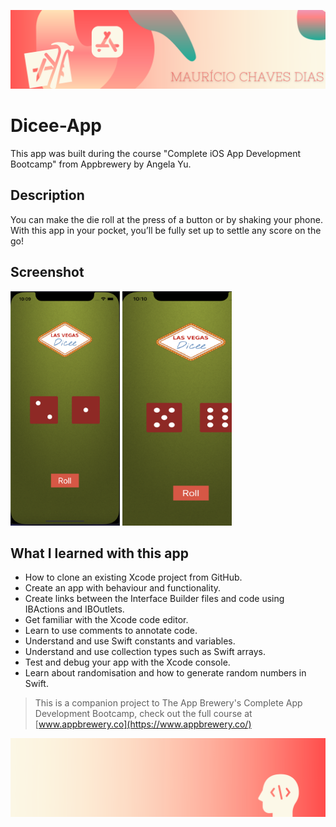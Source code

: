 ![Begin Banner](Documentation/readme-begin-banner-mau.png)

# Dicee-App

This app was built during the course "Complete iOS App Development Bootcamp" from Appbrewery by Angela Yu. 

## Description

You can make the die roll at the press of a button or by shaking your phone. With this app in your pocket, you’ll be fully set up to settle any score on the go!


## Screenshot

<img src= Documentation/ScreenShot1.png  height="375" width="175">   <img src= Documentation/ScreenShot2.png height="375" width="175">


## What I learned with this app

* How to clone an existing Xcode project from GitHub.
* Create an app with behaviour and functionality.
* Create links between the Interface Builder files and code using IBActions and IBOutlets.
* Get familiar with the Xcode code editor.
* Learn to use comments to annotate code.
* Understand and use Swift constants and variables.
* Understand and use collection types such as Swift arrays.
* Test and debug your app with the Xcode console.
* Learn about randomisation and how to generate random numbers in Swift.



>This is a companion project to The App Brewery's Complete App Development Bootcamp, check out the full course at [www.appbrewery.co](https://www.appbrewery.co/)

![End Banner](Documentation/readme-end-banner-mau.png)
